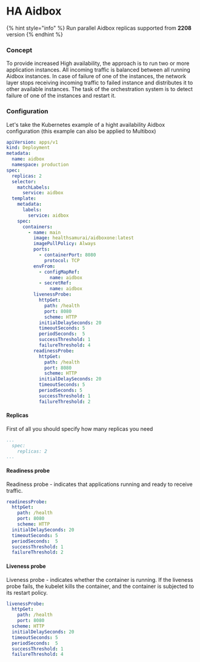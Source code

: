 # HA Aidbox

{% hint style="info" %}
Run parallel Aidbox replicas supported from **2208** version
{% endhint %}

### Concept&#x20;

To provide increased High availability, the approach is to run two or more application instances. All incoming traffic is balanced between all running Aidbox instances. In case of failure of one of the instances, the network layer stops receiving incoming traffic to failed instance and distributes it to other available instances. The task of the orchestration system is to detect failure of one of the instances and restart it.

### Configuration

Let's take the Kubernetes example of a hight availability Aidbox configuration (this example can also be applied to Multibox)

```yaml
apiVersion: apps/v1
kind: Deployment
metadata:
  name: aidbox
  namespace: production
spec:
  replicas: 2
  selector:
    matchLabels:
      service: aidbox
  template:
    metadata:
      labels:
        service: aidbox
    spec:
      containers:
        - name: main
          image: healthsamurai/aidboxone:latest
          imagePullPolicy: Always
          ports:
            - containerPort: 8080
              protocol: TCP
          envFrom:
            - configMapRef:
                name: aidbox
            - secretRef:
                name: aidbox
          livenessProbe:
            httpGet:
              path: /health
              port: 8080
              scheme: HTTP
            initialDelaySeconds: 20
            timeoutSeconds: 5
            periodSeconds:  5
            successThreshold: 1
            failureThreshold: 4
          readinessProbe:
            httpGet:
              path: /health
              port: 8080
              scheme: HTTP
            initialDelaySeconds: 20
            timeoutSeconds: 5
            periodSeconds: 5
            successThreshold: 1
            failureThreshold: 2
```

#### Replicas&#x20;

First of all you should specify how many replicas you need

```yaml
...
  spec:
    replicas: 2
...
```

#### Readiness probe

Readiness probe - indicates that applications running and ready to receive traffic.

```yaml
readinessProbe:
  httpGet:
    path: /health
    port: 8080
    scheme: HTTP
  initialDelaySeconds: 20
  timeoutSeconds: 5
  periodSeconds:  5
  successThreshold: 1
  failureThreshold: 2
```

#### Liveness probe

Liveness probe - indicates whether the container is running. If the liveness probe fails, the kubelet kills the container, and the container is subjected to its restart policy.

```yaml
livenessProbe:
  httpGet:
    path: /health
    port: 8080
  scheme: HTTP
  initialDelaySeconds: 20
  timeoutSeconds: 5
  periodSeconds:  5
  successThreshold: 1
  failureThreshold: 4

```
